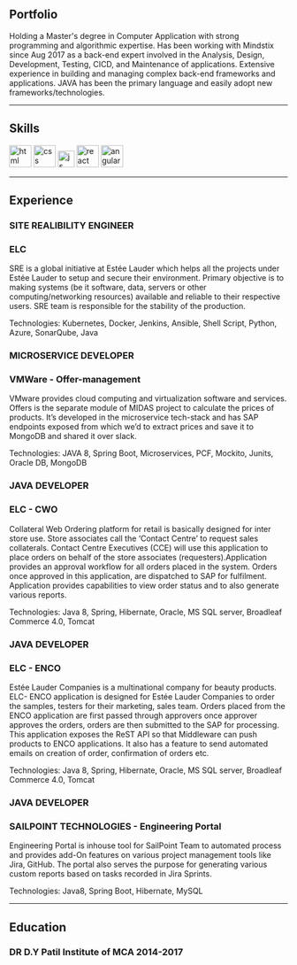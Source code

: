 ## Portfolio

Holding a Master's degree in Computer Application with strong programming and algorithmic expertise. Has been working with Mindstix since Aug 2017 as a back-end expert involved in the Analysis, Design, Development, Testing, CICD, and Maintenance of applications. Extensive experience in building and managing complex back-end frameworks and applications. JAVA has been the primary language and easily adopt new frameworks/technologies.

---

## Skills

<p align='left'>
  <img src="https://upload.wikimedia.org/wikipedia/commons/thumb/6/61/HTML5_logo_and_wordmark.svg/2048px-HTML5_logo_and_wordmark.svg.png" alt="html" width="40" height="40">
  <img src='https://upload.wikimedia.org/wikipedia/commons/thumb/d/d5/CSS3_logo_and_wordmark.svg/1200px-CSS3_logo_and_wordmark.svg.png' alt="css" width="40" height="40">
  <img src='https://upload.wikimedia.org/wikipedia/commons/6/6a/JavaScript-logo.png' height='30' width='auto' alt="js">
   <img src="https://upload.wikimedia.org/wikipedia/commons/thumb/a/a7/React-icon.svg/1280px-React-icon.svg.png" alt="react" width="auto" height="40"/>
   <img src="https://angular.io/assets/images/logos/angular/angular.svg" alt="angular" width="40" height="40"/>
</p>

---

## Experience

### **SITE REALIBILITY ENGINEER**
### ELC

SRE is a global initiative at Estée Lauder which helps all the projects under Estée Lauder to setup and secure their environment. Primary objective is to making systems (be it software, data, servers or other computing/networking resources) available and reliable to their respective users. SRE team is responsible for the stability of the production.

Technologies: Kubernetes, Docker, Jenkins, Ansible, Shell Script, Python, Azure, SonarQube, Java

### **MICROSERVICE DEVELOPER**
### VMWare - Offer-management

VMware provides cloud computing and virtualization software and services. Offers is the separate module of MIDAS project to calculate the prices of products. It’s developed in the microservice tech-stack and has SAP endpoints exposed from which we’d to extract prices and save it to MongoDB and shared it over slack.

Technologies: JAVA 8, Spring Boot, Microservices, PCF, Mockito, Junits, Oracle DB, MongoDB

### **JAVA DEVELOPER**
### ELC - CWO

Collateral Web Ordering platform for retail is basically designed for inter store use. Store associates call
the ‘Contact Centre’ to request sales collaterals. Contact Centre Executives (CCE) will use this application
to place orders on behalf of the store associates (requesters).Application provides an approval workflow
for all orders placed in the system. Orders once approved in this application, are dispatched to SAP for
fulfilment. Application provides capabilities to view order status and to also generate various reports.

Technologies: Java 8, Spring, Hibernate, Oracle, MS SQL server, Broadleaf Commerce 4.0, Tomcat

### **JAVA DEVELOPER**
### ELC - ENCO

Estée Lauder Companies is a multinational company for beauty products. ELC- ENCO application is
designed for Estée Lauder Companies to order the samples, testers for their marketing, sales team.
Orders placed from the ENCO application are first passed through approvers once approver approves
the orders, orders are then submitted to the SAP for processing. This application exposes the ReST API
so that Middleware can push products to ENCO applications. It also has a feature to send automated
emails on creation of order, confirmation of orders etc.

Technologies: Java 8, Spring, Hibernate, Oracle, MS SQL server, Broadleaf Commerce 4.0, Tomcat

### **JAVA DEVELOPER**
### SAILPOINT TECHNOLOGIES - Engineering Portal

Engineering Portal is inhouse tool for SailPoint Team to automated process and provides add-On
features on various project management tools like Jira, GitHub. The portal also serves the purpose for
generating various custom reports based on tasks recorded in Jira Sprints.

Technologies: Java8, Spring Boot, Hibernate, MySQL

---

## Education

### **DR D.Y Patil Institute of MCA 2014-2017**
